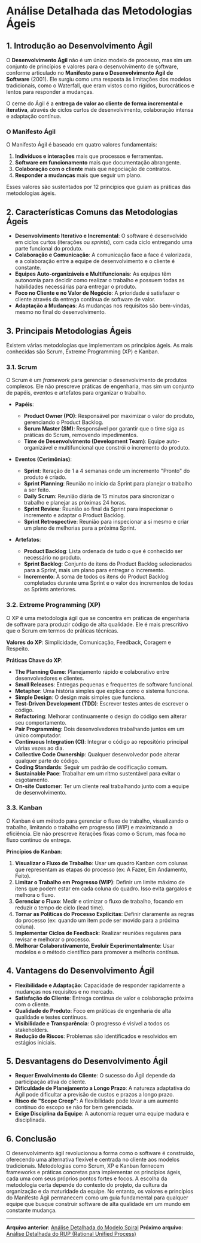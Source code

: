 # Análise Detalhada das Metodologias Ágeis

## 1. Introdução ao Desenvolvimento Ágil

O **Desenvolvimento Ágil** não é um único modelo de processo, mas sim um conjunto de princípios e valores para o desenvolvimento de software, conforme articulado no **Manifesto para o Desenvolvimento Ágil de Software** (2001). Ele surgiu como uma resposta às limitações dos modelos tradicionais, como o Waterfall, que eram vistos como rígidos, burocráticos e lentos para responder a mudanças.

O cerne do Ágil é a **entrega de valor ao cliente de forma incremental e iterativa**, através de ciclos curtos de desenvolvimento, colaboração intensa e adaptação contínua.

### O Manifesto Ágil

O Manifesto Ágil é baseado em quatro valores fundamentais:

1.  **Indivíduos e interações** mais que processos e ferramentas.
2.  **Software em funcionamento** mais que documentação abrangente.
3.  **Colaboração com o cliente** mais que negociação de contratos.
4.  **Responder a mudanças** mais que seguir um plano.

Esses valores são sustentados por 12 princípios que guiam as práticas das metodologias ágeis.

## 2. Características Comuns das Metodologias Ágeis

-   **Desenvolvimento Iterativo e Incremental**: O software é desenvolvido em ciclos curtos (iterações ou *sprints*), com cada ciclo entregando uma parte funcional do produto.
-   **Colaboração e Comunicação**: A comunicação face a face é valorizada, e a colaboração entre a equipe de desenvolvimento e o cliente é constante.
-   **Equipes Auto-organizáveis e Multifuncionais**: As equipes têm autonomia para decidir como realizar o trabalho e possuem todas as habilidades necessárias para entregar o produto.
-   **Foco no Cliente e no Valor de Negócio**: A prioridade é satisfazer o cliente através da entrega contínua de software de valor.
-   **Adaptação a Mudanças**: As mudanças nos requisitos são bem-vindas, mesmo no final do desenvolvimento.

## 3. Principais Metodologias Ágeis

Existem várias metodologias que implementam os princípios ágeis. As mais conhecidas são Scrum, Extreme Programming (XP) e Kanban.

### 3.1. Scrum

O Scrum é um *framework* para gerenciar o desenvolvimento de produtos complexos. Ele não prescreve práticas de engenharia, mas sim um conjunto de papéis, eventos e artefatos para organizar o trabalho.

-   **Papéis**:
    -   **Product Owner (PO)**: Responsável por maximizar o valor do produto, gerenciando o Product Backlog.
    -   **Scrum Master (SM)**: Responsável por garantir que o time siga as práticas do Scrum, removendo impedimentos.
    -   **Time de Desenvolvimento (Development Team)**: Equipe auto-organizável e multifuncional que constrói o incremento do produto.

-   **Eventos (Cerimônias)**:
    -   **Sprint**: Iteração de 1 a 4 semanas onde um incremento "Pronto" do produto é criado.
    -   **Sprint Planning**: Reunião no início da Sprint para planejar o trabalho a ser feito.
    -   **Daily Scrum**: Reunião diária de 15 minutos para sincronizar o trabalho e planejar as próximas 24 horas.
    -   **Sprint Review**: Reunião ao final da Sprint para inspecionar o incremento e adaptar o Product Backlog.
    -   **Sprint Retrospective**: Reunião para inspecionar a si mesmo e criar um plano de melhorias para a próxima Sprint.

-   **Artefatos**:
    -   **Product Backlog**: Lista ordenada de tudo o que é conhecido ser necessário no produto.
    -   **Sprint Backlog**: Conjunto de itens do Product Backlog selecionados para a Sprint, mais um plano para entregar o incremento.
    -   **Incremento**: A soma de todos os itens do Product Backlog completados durante uma Sprint e o valor dos incrementos de todas as Sprints anteriores.

### 3.2. Extreme Programming (XP)

O XP é uma metodologia ágil que se concentra em práticas de engenharia de software para produzir código de alta qualidade. Ele é mais prescritivo que o Scrum em termos de práticas técnicas.

**Valores do XP**: Simplicidade, Comunicação, Feedback, Coragem e Respeito.

**Práticas Chave do XP**:

-   **The Planning Game**: Planejamento rápido e colaborativo entre desenvolvedores e clientes.
-   **Small Releases**: Entregas pequenas e frequentes de software funcional.
-   **Metaphor**: Uma história simples que explica como o sistema funciona.
-   **Simple Design**: O design mais simples que funciona.
-   **Test-Driven Development (TDD)**: Escrever testes antes de escrever o código.
-   **Refactoring**: Melhorar continuamente o design do código sem alterar seu comportamento.
-   **Pair Programming**: Dois desenvolvedores trabalhando juntos em um único computador.
-   **Continuous Integration (CI)**: Integrar o código ao repositório principal várias vezes ao dia.
-   **Collective Code Ownership**: Qualquer desenvolvedor pode alterar qualquer parte do código.
-   **Coding Standards**: Seguir um padrão de codificação comum.
-   **Sustainable Pace**: Trabalhar em um ritmo sustentável para evitar o esgotamento.
-   **On-site Customer**: Ter um cliente real trabalhando junto com a equipe de desenvolvimento.

### 3.3. Kanban

O Kanban é um método para gerenciar o fluxo de trabalho, visualizando o trabalho, limitando o trabalho em progresso (WIP) e maximizando a eficiência. Ele não prescreve iterações fixas como o Scrum, mas foca no fluxo contínuo de entrega.

**Princípios do Kanban**:

1.  **Visualizar o Fluxo de Trabalho**: Usar um quadro Kanban com colunas que representam as etapas do processo (ex: A Fazer, Em Andamento, Feito).
2.  **Limitar o Trabalho em Progresso (WIP)**: Definir um limite máximo de itens que podem estar em cada coluna do quadro. Isso evita gargalos e melhora o fluxo.
3.  **Gerenciar o Fluxo**: Medir e otimizar o fluxo de trabalho, focando em reduzir o tempo de ciclo (lead time).
4.  **Tornar as Políticas do Processo Explícitas**: Definir claramente as regras do processo (ex: quando um item pode ser movido para a próxima coluna).
5.  **Implementar Ciclos de Feedback**: Realizar reuniões regulares para revisar e melhorar o processo.
6.  **Melhorar Colaborativamente, Evoluir Experimentalmente**: Usar modelos e o método científico para promover a melhoria contínua.

## 4. Vantagens do Desenvolvimento Ágil

-   **Flexibilidade e Adaptação**: Capacidade de responder rapidamente a mudanças nos requisitos e no mercado.
-   **Satisfação do Cliente**: Entrega contínua de valor e colaboração próxima com o cliente.
-   **Qualidade do Produto**: Foco em práticas de engenharia de alta qualidade e testes contínuos.
-   **Visibilidade e Transparência**: O progresso é visível a todos os stakeholders.
-   **Redução de Riscos**: Problemas são identificados e resolvidos em estágios iniciais.

## 5. Desvantagens do Desenvolvimento Ágil

-   **Requer Envolvimento do Cliente**: O sucesso do Ágil depende da participação ativa do cliente.
-   **Dificuldade de Planejamento a Longo Prazo**: A natureza adaptativa do Ágil pode dificultar a previsão de custos e prazos a longo prazo.
-   **Risco de "Scope Creep"**: A flexibilidade pode levar a um aumento contínuo do escopo se não for bem gerenciada.
-   **Exige Disciplina da Equipe**: A autonomia requer uma equipe madura e disciplinada.

## 6. Conclusão

O desenvolvimento ágil revolucionou a forma como o software é construído, oferecendo uma alternativa flexível e centrada no cliente aos modelos tradicionais. Metodologias como Scrum, XP e Kanban fornecem frameworks e práticas concretas para implementar os princípios ágeis, cada uma com seus próprios pontos fortes e focos. A escolha da metodologia certa depende do contexto do projeto, da cultura da organização e da maturidade da equipe. No entanto, os valores e princípios do Manifesto Ágil permanecem como um guia fundamental para qualquer equipe que busque construir software de alta qualidade em um mundo em constante mudança.

---

**Arquivo anterior**: [Análise Detalhada do Modelo Spiral](spiral.md)
**Próximo arquivo**: [Análise Detalhada do RUP (Rational Unified Process)](rup-rational.md)


